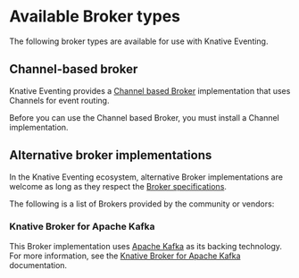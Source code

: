 # Available Broker types

The following broker types are available for use with Knative Eventing.

## Channel-based broker

Knative Eventing provides a [Channel based Broker](./channel-based-broker/README.md) implementation that uses Channels for event routing.

Before you can use the Channel based Broker, you must install a Channel implementation.

## Alternative broker implementations

In the Knative Eventing ecosystem, alternative Broker implementations are welcome as long as they respect the [Broker specifications](https://github.com/knative/specs/blob/main/specs/eventing/control-plane.md#broker-lifecycle).

The following is a list of Brokers provided by the community or vendors:

### Knative Broker for Apache Kafka

This Broker implementation uses [Apache Kafka](https://kafka.apache.org/) as its backing technology. For more information, see the [Knative Broker for Apache Kafka](./kafka-broker/README.md) documentation.
